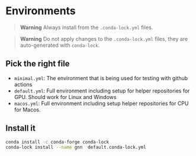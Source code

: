 # Environments

> **Warning**
> Always install from the `.conda-lock.yml` files.

> **Warning**
> Do not apply changes to the `.conda-lock.yml` files, they are auto-generated with
> `conda-lock`.

## Pick the right file

* `minimal.yml`: The environment that is being used for testing with github
   actions
* `default.yml`: Full environment including setup for helper repositories for GPU.
   Should work for Linux and Windows
* `macos.yml`: Full environment including setup helper repositories for CPU for
   Macos.

## Install it

```bash
conda install -c conda-forge conda-lock
conda-lock install --name gnn  default.conda-lock.yml
```
